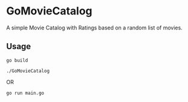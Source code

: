 # GoMovieCatalog

A simple Movie Catalog with Ratings based on a random list of movies. 

## Usage

``
go build
``

``
./GoMovieCatalog
``

OR 

``
go run main.go
``
